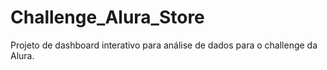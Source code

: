 # Challenge_Alura_Store
Projeto de dashboard interativo para análise de dados para o challenge da Alura.
